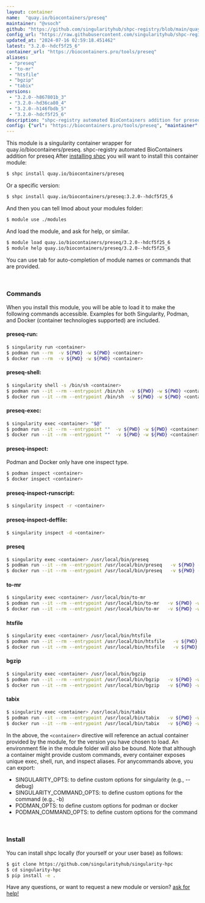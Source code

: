 ```yaml
---
layout: container
name:  "quay.io/biocontainers/preseq"
maintainer: "@vsoch"
github: "https://github.com/singularityhub/shpc-registry/blob/main/quay.io/biocontainers/preseq/container.yaml"
config_url: "https://raw.githubusercontent.com/singularityhub/shpc-registry/main/quay.io/biocontainers/preseq/container.yaml"
updated_at: "2024-07-16 02:59:18.451462"
latest: "3.2.0--hdcf5f25_6"
container_url: "https://biocontainers.pro/tools/preseq"
aliases:
 - "preseq"
 - "to-mr"
 - "htsfile"
 - "bgzip"
 - "tabix"
versions:
 - "3.2.0--h867801b_3"
 - "3.2.0--hd36ca80_4"
 - "3.2.0--h146fbdb_5"
 - "3.2.0--hdcf5f25_6"
description: "shpc-registry automated BioContainers addition for preseq"
config: {"url": "https://biocontainers.pro/tools/preseq", "maintainer": "@vsoch", "description": "shpc-registry automated BioContainers addition for preseq", "latest": {"3.2.0--hdcf5f25_6": "sha256:1eb53f4bb69b092bbef9d199a4ff177954e36ba13cf84c263326d37a95044475"}, "tags": {"3.2.0--h867801b_3": "sha256:b1d04c933457ce67cbe6fbc8d0a1877e417272796beb11f2bb31bed3c7dceeaa", "3.2.0--hd36ca80_4": "sha256:6c643d7caaa41e3d0fcdacdd1c391181a2ef38520f6a2d6709eb83d0a46a5813", "3.2.0--h146fbdb_5": "sha256:3b88ab655ba62f426f97ab5004cc6c0f74d7c9f86bd17acff055c5150165ffbd", "3.2.0--hdcf5f25_6": "sha256:1eb53f4bb69b092bbef9d199a4ff177954e36ba13cf84c263326d37a95044475"}, "docker": "quay.io/biocontainers/preseq", "aliases": {"preseq": "/usr/local/bin/preseq", "to-mr": "/usr/local/bin/to-mr", "htsfile": "/usr/local/bin/htsfile", "bgzip": "/usr/local/bin/bgzip", "tabix": "/usr/local/bin/tabix"}}
---
```


This module is a singularity container wrapper for quay.io/biocontainers/preseq.
shpc-registry automated BioContainers addition for preseq
After [installing shpc](#install) you will want to install this container module:


```bash
$ shpc install quay.io/biocontainers/preseq
```

Or a specific version:

```bash
$ shpc install quay.io/biocontainers/preseq:3.2.0--hdcf5f25_6
```

And then you can tell lmod about your modules folder:

```bash
$ module use ./modules
```

And load the module, and ask for help, or similar.

```bash
$ module load quay.io/biocontainers/preseq/3.2.0--hdcf5f25_6
$ module help quay.io/biocontainers/preseq/3.2.0--hdcf5f25_6
```

You can use tab for auto-completion of module names or commands that are provided.

<br>

### Commands

When you install this module, you will be able to load it to make the following commands accessible.
Examples for both Singularity, Podman, and Docker (container technologies supported) are included.

#### preseq-run:

```bash
$ singularity run <container>
$ podman run --rm  -v ${PWD} -w ${PWD} <container>
$ docker run --rm  -v ${PWD} -w ${PWD} <container>
```

#### preseq-shell:

```bash
$ singularity shell -s /bin/sh <container>
$ podman run --it --rm --entrypoint /bin/sh  -v ${PWD} -w ${PWD} <container>
$ docker run --it --rm --entrypoint /bin/sh  -v ${PWD} -w ${PWD} <container>
```

#### preseq-exec:

```bash
$ singularity exec <container> "$@"
$ podman run --it --rm --entrypoint ""  -v ${PWD} -w ${PWD} <container> "$@"
$ docker run --it --rm --entrypoint ""  -v ${PWD} -w ${PWD} <container> "$@"
```

#### preseq-inspect:

Podman and Docker only have one inspect type.

```bash
$ podman inspect <container>
$ docker inspect <container>
```

#### preseq-inspect-runscript:

```bash
$ singularity inspect -r <container>
```

#### preseq-inspect-deffile:

```bash
$ singularity inspect -d <container>
```


#### preseq

```bash
$ singularity exec <container> /usr/local/bin/preseq
$ podman run --it --rm --entrypoint /usr/local/bin/preseq   -v ${PWD} -w ${PWD} <container> -c " $@"
$ docker run --it --rm --entrypoint /usr/local/bin/preseq   -v ${PWD} -w ${PWD} <container> -c " $@"
```


#### to-mr

```bash
$ singularity exec <container> /usr/local/bin/to-mr
$ podman run --it --rm --entrypoint /usr/local/bin/to-mr   -v ${PWD} -w ${PWD} <container> -c " $@"
$ docker run --it --rm --entrypoint /usr/local/bin/to-mr   -v ${PWD} -w ${PWD} <container> -c " $@"
```


#### htsfile

```bash
$ singularity exec <container> /usr/local/bin/htsfile
$ podman run --it --rm --entrypoint /usr/local/bin/htsfile   -v ${PWD} -w ${PWD} <container> -c " $@"
$ docker run --it --rm --entrypoint /usr/local/bin/htsfile   -v ${PWD} -w ${PWD} <container> -c " $@"
```


#### bgzip

```bash
$ singularity exec <container> /usr/local/bin/bgzip
$ podman run --it --rm --entrypoint /usr/local/bin/bgzip   -v ${PWD} -w ${PWD} <container> -c " $@"
$ docker run --it --rm --entrypoint /usr/local/bin/bgzip   -v ${PWD} -w ${PWD} <container> -c " $@"
```


#### tabix

```bash
$ singularity exec <container> /usr/local/bin/tabix
$ podman run --it --rm --entrypoint /usr/local/bin/tabix   -v ${PWD} -w ${PWD} <container> -c " $@"
$ docker run --it --rm --entrypoint /usr/local/bin/tabix   -v ${PWD} -w ${PWD} <container> -c " $@"
```



In the above, the `<container>` directive will reference an actual container provided
by the module, for the version you have chosen to load. An environment file in the
module folder will also be bound. Note that although a container
might provide custom commands, every container exposes unique exec, shell, run, and
inspect aliases. For anycommands above, you can export:

 - SINGULARITY_OPTS: to define custom options for singularity (e.g., --debug)
 - SINGULARITY_COMMAND_OPTS: to define custom options for the command (e.g., -b)
 - PODMAN_OPTS: to define custom options for podman or docker
 - PODMAN_COMMAND_OPTS: to define custom options for the command

<br>

### Install

You can install shpc locally (for yourself or your user base) as follows:

```bash
$ git clone https://github.com/singularityhub/singularity-hpc
$ cd singularity-hpc
$ pip install -e .
```

Have any questions, or want to request a new module or version? [ask for help!](https://github.com/singularityhub/singularity-hpc/issues)